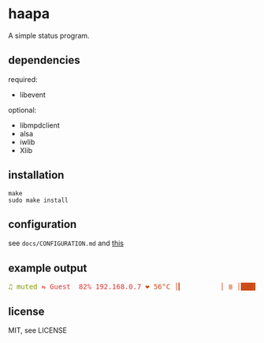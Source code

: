 haapa
=====

A simple status program.

dependencies
------------

required:
* libevent

optional:
* libmpdclient
* alsa
* iwlib
* Xlib

installation
------------

	make
	sudo make install

configuration
-------------

see ```docs/CONFIGURATION.md``` and [this](https://JuhaniImberg.github.io/haapa/)

example output
--------------

<pre><span style="color: #859900;">♫</span> <span style="color: #859900;">muted</span> <span style="color: #DC322F;">⇋</span> <span style="color: #DC322F;">Guest</span> <span style="color: #DC322F;"> 82%</span> <span style="color: #DC322F;">192.168.0.7</span> <span style="color: #CB4B16;">❤</span> <span style="color: #CB4B16;">56°C</span> <span style="color: #CB4B16;">│▎         │</span> <span style="color: #CB4B16;">≣</span> <span style="color: #CB4B16;">│███▌      │</span> <span style="color: #2AA198;">☇</span> <span style="color: #2AA198;">Charging</span> <span style="color: #2AA198;">│█████████▋│</span> <span style="color: #B58900;">13:55:50</span> </pre>

license
-------

MIT, see LICENSE
